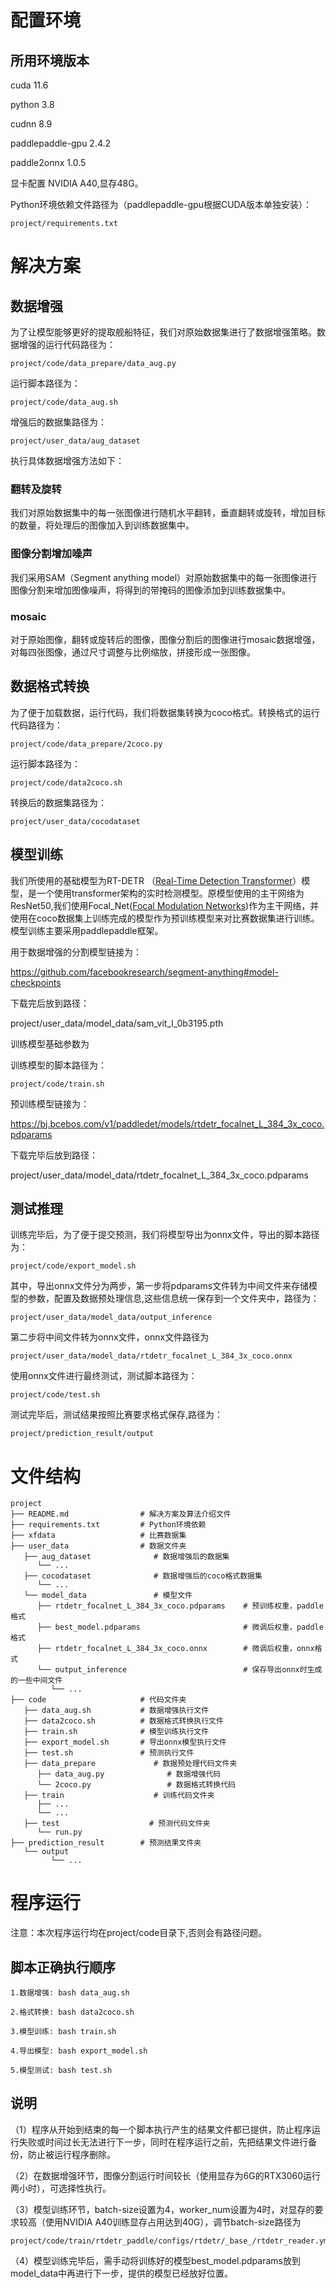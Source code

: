 # 配置环境

## 所用环境版本

cuda 11.6

python 3.8

cudnn 8.9

paddlepaddle-gpu 2.4.2

paddle2onnx 1.0.5

显卡配置 NVIDIA A40,显存48G。

Python环境依赖文件路径为（paddlepaddle-gpu根据CUDA版本单独安装）：

```
project/requirements.txt
```

# 解决方案

## 数据增强

为了让模型能够更好的提取舰船特征，我们对原始数据集进行了数据增强策略。数据增强的运行代码路径为：

```
project/code/data_prepare/data_aug.py
```

运行脚本路径为：

```
project/code/data_aug.sh
```

增强后的数据集路径为：

```
project/user_data/aug_dataset
```

执行具体数据增强方法如下：

### 翻转及旋转

我们对原始数据集中的每一张图像进行随机水平翻转，垂直翻转或旋转，增加目标的数量，将处理后的图像加入到训练数据集中。

### 图像分割增加噪声

我们采用SAM（Segment anything model）对原始数据集中的每一张图像进行图像分割来增加图像噪声，将得到的带掩码的图像添加到训练数据集中。

### mosaic

对于原始图像，翻转或旋转后的图像，图像分割后的图像进行mosaic数据增强，对每四张图像，通过尺寸调整与比例缩放，拼接形成一张图像。

## 数据格式转换

为了便于加载数据，运行代码，我们将数据集转换为coco格式。转换格式的运行代码路径为：

```
project/code/data_prepare/2coco.py
```

运行脚本路径为：

```
project/code/data2coco.sh
```

转换后的数据集路径为：

```
project/user_data/cocodataset
```

## 模型训练

我们所使用的基础模型为RT-DETR （[Real-Time Detection Transformer](https://arxiv.org/pdf/2304.08069.pdf)）模型，是一个使用transformer架构的实时检测模型。原模型使用的主干网络为ResNet50,我们使用Focal_Net([Focal Modulation Networks](https://arxiv.org/abs/2203.11926))作为主干网络，并使用在coco数据集上训练完成的模型作为预训练模型来对比赛数据集进行训练。模型训练主要采用paddlepaddle框架。

用于数据增强的分割模型链接为：

https://github.com/facebookresearch/segment-anything#model-checkpoints

下载完后放到路径：

project/user_data/model_data/sam_vit_l_0b3195.pth

训练模型基础参数为

训练模型的脚本路径为：

```
project/code/train.sh
```

预训练模型链接为：

https://bj.bcebos.com/v1/paddledet/models/rtdetr_focalnet_L_384_3x_coco.pdparams

下载完毕后放到路径：

project/user_data/model_data/rtdetr_focalnet_L_384_3x_coco.pdparams

## 测试推理

训练完毕后，为了便于提交预测，我们将模型导出为onnx文件，导出的脚本路径为：

```
project/code/export_model.sh
```

其中，导出onnx文件分为两步，第一步将pdparams文件转为中间文件来存储模型的参数，配置及数据预处理信息,这些信息统一保存到一个文件夹中，路径为：

```
project/user_data/model_data/output_inference
```

第二步将中间文件转为onnx文件，onnx文件路径为

```
project/user_data/model_data/rtdetr_focalnet_L_384_3x_coco.onnx
```

使用onnx文件进行最终测试，测试脚本路径为：

```
project/code/test.sh
```

测试完毕后，测试结果按照比赛要求格式保存,路径为：

```
project/prediction_result/output
```

# 文件结构

```
project
├── README.md                # 解决方案及算法介绍文件
├── requirements.txt         # Python环境依赖
├── xfdata                   # 比赛数据集
├── user_data                # 数据文件夹
   ├── aug_dataset              # 数据增强后的数据集
      └── ...
   ├── cocodataset              # 数据增强后的coco格式数据集
      └── ...
   └── model_data               # 模型文件
      ├── rtdetr_focalnet_L_384_3x_coco.pdparams    # 预训练权重，paddle格式
      ├── best_model.pdparams                       # 微调后权重，paddle格式
      ├── rtdetr_focalnet_L_384_3x_coco.onnx        # 微调后权重，onnx格式
      └── output_inference                          # 保存导出onnx时生成的一些中间文件
         └── ...
├── code                     # 代码文件夹
   ├── data_aug.sh           # 数据增强执行文件
   ├── data2coco.sh          # 数据格式转换执行文件
   ├── train.sh              # 模型训练执行文件
   ├── export_model.sh       # 导出onnx模型执行文件
   ├── test.sh               # 预测执行文件
   ├── data_prepare             # 数据预处理代码文件夹
      ├── data_aug.py              # 数据增强代码
      └── 2coco.py                 # 数据格式转换代码
   ├── train                    # 训练代码文件夹
      ├── ...
      └── ...
   ├── test                    # 预测代码文件夹
      └── run.py
├── prediction_result        # 预测结果文件夹
   └── output
         └── ...
```



# 程序运行

注意：本次程序运行均在project/code目录下,否则会有路径问题。

## 脚本正确执行顺序

```
1.数据增强: bash data_aug.sh

2.格式转换: bash data2coco.sh

3.模型训练: bash train.sh

4.导出模型: bash export_model.sh

5.模型测试: bash test.sh
```

## 说明

（1）程序从开始到结束的每一个脚本执行产生的结果文件都已提供，防止程序运行失败或时间过长无法进行下一步，同时在程序运行之前，先把结果文件进行备份，防止被运行程序删除。

（2）在数据增强环节，图像分割运行时间较长（使用显存为6G的RTX3060运行两小时），可选择性执行。

（3）模型训练环节，batch-size设置为4，worker_num设置为4时，对显存的要求较高（使用NVIDIA A40训练显存占用达到40G），调节batch-size路径为

```
project/code/train/rtdetr_paddle/configs/rtdetr/_base_/rtdetr_reader.yml
```

（4）模型训练完毕后，需手动将训练好的模型best_model.pdparams放到model_data中再进行下一步，提供的模型已经放好位置。





